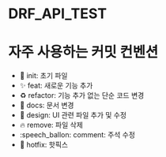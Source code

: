 # DRF_API_TEST

# 자주 사용하는 커밋 컨벤션
  - :tada: init: 초기 파일
  - :sparkles: feat: 새로운 기능 추가
  - :recycle: refactor: 기능 추가 없는 단순 코드 변경
  - :memo: docs: 문서 변경
  - :lipstick: design: UI 관련 파일 추가 및 수정
  - :fire: remove: 파일 삭제
  - :speech_ballon: comment: 주석 수정
  - :construction: hotfix: 핫픽스
